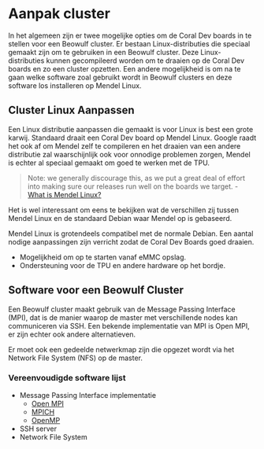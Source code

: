# Aanpak cluster

In het algemeen zijn er twee mogelijke opties om de Coral Dev boards in te stellen voor een Beowulf cluster. Er bestaan Linux-distributies die speciaal gemaakt zijn om te gebruiken in een Beowulf cluster. Deze Linux-distributies kunnen gecompileerd worden om te draaien op de Coral Dev boards en zo een cluster opzetten. Een andere mogelijkheid is om na te gaan welke software zoal gebruikt wordt in Beowulf clusters en deze software los installeren op Mendel Linux.

## Cluster Linux Aanpassen

Een Linux distributie aanpassen die gemaakt is voor Linux is best een grote karwij. Standaard draait een Coral Dev board op Mendel Linux. Google raadt het ook af om Mendel zelf te compileren en het draaien van een andere distributie zal waarschijnlijk ook voor onnodige problemen zorgen, Mendel is echter al speciaal gemaakt om goed te werken met de TPU.

> Note: we generally discourage this, as we put a great deal of effort into making sure our releases run well on the boards we target. - [What is Mendel Linux?](https://coral.googlesource.com/docs/+/refs/heads/master/ReadMe.md)

Het is wel interessant om eens te bekijken wat de verschillen zij tussen Mendel Linux en de standaard Debian waar Mendel op is gebaseerd.

Mendel Linux is grotendeels compatibel met de normale Debian. Een aantal nodige aanpassingen zijn verricht zodat de Coral Dev Boards goed draaien.

- Mogelijkheid om op te starten vanaf eMMC opslag.
- Ondersteuning voor de TPU en andere hardware op het bordje.

## Software voor een Beowulf Cluster  

Een Beowulf cluster maakt gebruik van de Message Passing Interface (MPI), dat is de manier waarop de master met verschillende nodes kan communiceren via SSH. Een bekende implementatie van MPI is Open MPI, er zijn echter ook andere alternatieven.

Er moet ook een gedeelde netwerkmap zijn die opgezet wordt via het Network File System (NFS) op de master.

### Vereenvoudigde software lijst

- Message Passing Interface implementatie
  - [Open MPI](https://www.open-mpi.org/)
  - [MPICH](https://www.mpich.org/)
  - [OpenMP](https://www.openmp.org/)
- SSH server
- Network File System

